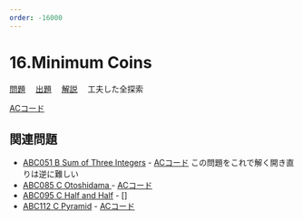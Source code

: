 ```yaml
---
order: -16000
---
```


# 16.Minimum Coins

[問題](https://atcoder.jp/contests/typical90/tasks/typical90_p)
　[出題](https://github.com/E869120/kyopro_educational_90/blob/main/problem/016.jpg?raw=true)
　[解説](https://github.com/E869120/kyopro_educational_90/blob/main/editorial/016.jpg?raw=true)
　工夫した全探索

[ACコード](https://atcoder.jp/contests/typical90/submissions/25361109)

## 関連問題

- [ABC051 B Sum of Three Integers](https://atcoder.jp/contests/abc051/tasks/abc051_b) - [ACコード](https://atcoder.jp/contests/abc051/submissions/30359946) この問題をこれで解く開き直りは逆に難しい
- [ABC085 C Otoshidama ](https://atcoder.jp/contests/abc085/tasks/abc085_c) - [ACコード](https://atcoder.jp/contests/abc085/submissions/30361240)
- [ABC095 C Half and Half](https://atcoder.jp/contests/abc095/tasks/arc096_a) - []
- [ABC112 C Pyramid](https://atcoder.jp/contests/abc112/tasks/abc112_c) - [ACコード](https://atcoder.jp/contests/abc112/submissions/23710774)
